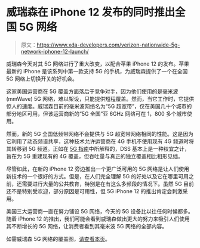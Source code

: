 # 威瑞森在 iPhone 12 发布的同时推出全国 5G 网络

> 原文：<https://www.xda-developers.com/verizon-nationwide-5g-network-iphone-12-launch/>

威瑞森今天对其 5G 网络进行了重大改变，以配合苹果 iPhone 12 的发布。苹果最新的 iPhone 是该系列中第一款支持 5G 的手机，为威瑞森提供了一个在全国 5G 网络上切换开关的好机会。

这家美国运营商在 5G 覆盖方面落后于竞争对手，因为他们使用的是毫米波(mmWave) 5G 网络，难以架设，只能提供短程覆盖。然而，当它工作时，它提供惊人的速度。威瑞森目前的毫米波网络名为“5G 超宽带”，仅在美国几十个城市的部分地区可用，但该运营商新的“5G 全国”亚 6GHz 网络可在 1，800 多个城市使用。

然而，新的 5G 全国低频带网络不会提供与 5G 超宽带网络相同的性能。这是因为它利用了动态频谱共享，这种技术允许运营商在 4G 手机不使用现有 4G 频道时将其转移到 5G 频道。正如在 [5G 指南](https://www.xda-developers.com/5g/)中所解释的，DSS 基本上是一种权宜之计，旨在为 5G 重建现有的 4G 覆盖，但吞吐量与真正的独立覆盖相比相形见绌。

尽管如此，在新的 iPhone 12 旁边推出一个更广泛可用的 5G 网络是让人们使用新技术的一个很好的方式。但是，在人们完全理解 5G 的好处以及它在哪里可用之前，还需要进行大量的公共教育，特别是在有这么多频段的情况下。虽然 5G 目前还不是特别受欢迎，部分原因是可用性，但 5G iPhone 12 的推出肯定会刺激采用。

美国三大运营商一直在努力铺设 5G 网络，今天的 5G 设备比以往任何时候都多。随着 iPhone 12 的推出，我们可能会看到威瑞森做出更大的努力来吸引人们使用其不断增长的 5G 网络，让消费者看到其毫米波 5G 网络的全部内容。

如需威瑞森 5G 网络的覆盖图，[请查看本页](https://www.anrdoezrs.net/links/100122946/type/dlg/sid/UUxdaUeUpU30183/https://www.verizon.com/5g/coverage-map/)。